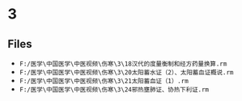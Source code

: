 # 3

## Files

- `F:/医学\中国医学\中医视频\伤寒\3\18汉代的度量衡制和经方药量换算.rm`
- `F:/医学\中国医学\中医视频\伤寒\3\20太阳蓄水证（2）、太阳蓄血证概说.rm`
- `F:/医学\中国医学\中医视频\伤寒\3\21太阳蓄血证（1）.rm`
- `F:/医学\中国医学\中医视频\伤寒\3\24邪热壅肺证、协热下利证.rm`
